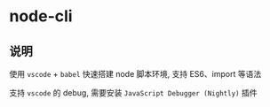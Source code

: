 # node-cli

## 说明

使用 `vscode` + `babel` 快速搭建 node 脚本环境, 支持 ES6、import 等语法

支持 `vscode` 的 debug, 需要安装 `JavaScript Debugger (Nightly)` 插件
